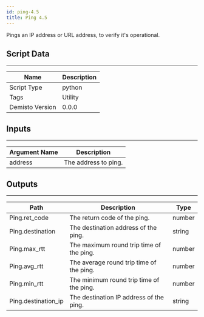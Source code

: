 ```yaml
---
id: ping-4.5
title: Ping 4.5
---
```


Pings an IP address or URL address, to verify it's operational.

## Script Data
---

| **Name** | **Description** |
| --- | --- |
| Script Type | python |
| Tags | Utility |
| Demisto Version | 0.0.0 |

## Inputs
---

| **Argument Name** | **Description** |
| --- | --- |
| address | The address to ping. |

## Outputs
---

| **Path** | **Description** | **Type** |
| --- | --- | --- |
| Ping.ret_code | The return code of the ping. | number |
| Ping.destination | The destination address of the ping. | string |
| Ping.max_rtt | The maximum round trip time of the ping. | number |
| Ping.avg_rtt | The average round trip time of the ping. | number |
| Ping.min_rtt | The minimum round trip time of the ping. | number |
| Ping.destination_ip | The destination IP address of the ping. | string |
